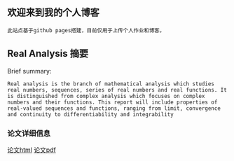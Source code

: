 ## 欢迎来到我的个人博客

```
此站点基于github pages搭建，目前仅用于上传个人作业和博客。
```

## Real Analysis 摘要

Brief summary: 
```
Real analysis is the branch of mathematical analysis which studies real numbers, sequences, series of real numbers and real functions. It is distinguished from complex analysis which focuses on complex numbers and their functions. This report will include properties of real-valued sequences and functions, ranging from limit, convergence and continuity to differentiability and integrability
```

### 论文详细信息

[论文html](https://mercurymath.github.io/2020/04/06/)
[论文pdf](https://mercurymath.github.io/assets/css/rd.pdf)










